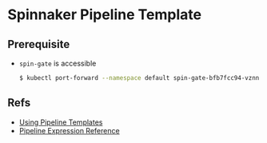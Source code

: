 
# Spinnaker Pipeline Template

## Prerequisite

* `spin-gate` is accessible

    ```sh
    $ kubectl port-forward --namespace default spin-gate-bfb7fcc94-vznn9 8084:8084 >> /dev/null &
    ```

## Refs

* [Using Pipeline Templates](https://www.spinnaker.io/guides/user/pipeline/pipeline-templates/)
* [Pipeline Expression Reference](https://www.spinnaker.io/reference/pipeline/expressions/)

